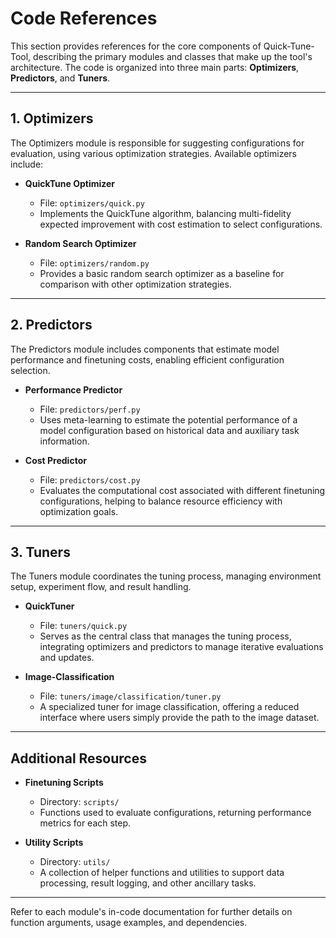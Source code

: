# Code References

This section provides references for the core components of Quick-Tune-Tool, describing the primary modules and classes that make up the tool's architecture. The code is organized into three main parts: **Optimizers**, **Predictors**, and **Tuners**.

---

## 1. Optimizers

The Optimizers module is responsible for suggesting configurations for evaluation, using various optimization strategies. Available optimizers include:

- **QuickTune Optimizer**  
  - File: `optimizers/quick.py`
  - Implements the QuickTune algorithm, balancing multi-fidelity expected improvement with cost estimation to select configurations.
  
- **Random Search Optimizer**  
  - File: `optimizers/random.py`
  - Provides a basic random search optimizer as a baseline for comparison with other optimization strategies.

---

## 2. Predictors

The Predictors module includes components that estimate model performance and finetuning costs, enabling efficient configuration selection.

- **Performance Predictor**
    - File: `predictors/perf.py`
    - Uses meta-learning to estimate the potential performance of a model configuration based on historical data and auxiliary task information.

- **Cost Predictor**
    - File: `predictors/cost.py`
    - Evaluates the computational cost associated with different finetuning configurations, helping to balance resource efficiency with optimization goals.

---

## 3. Tuners

The Tuners module coordinates the tuning process, managing environment setup, experiment flow, and result handling.

- **QuickTuner**  
    - File: `tuners/quick.py`
    - Serves as the central class that manages the tuning process, integrating optimizers and predictors to manage iterative evaluations and updates.

- **Image-Classification**  
    - File: `tuners/image/classification/tuner.py`
    - A specialized tuner for image classification, offering a reduced interface where users simply provide the path to the image dataset.

---

## Additional Resources

- **Finetuning Scripts**  
    - Directory: `scripts/`
    - Functions used to evaluate configurations, returning performance metrics for each step.
  
- **Utility Scripts**  
    - Directory: `utils/`
    - A collection of helper functions and utilities to support data processing, result logging, and other ancillary tasks.

---

Refer to each module's in-code documentation for further details on function arguments, usage examples, and dependencies.
